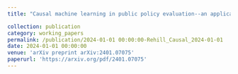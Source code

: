 ```yaml
---
title: "Causal machine learning in public policy evaluation--an application to the conditioning of cash transfers in Morocco"

collection: publication
category: working_papers
permalink: /publication/2024-01-01 00:00:00-Rehill_Causal_2024-01-01
date: 2024-01-01 00:00:00
venue: 'arXiv preprint arXiv:2401.07075'
paperurl: 'https://arxiv.org/pdf/2401.07075'
---
```

